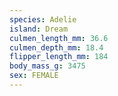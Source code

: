 ```yaml
---
species: Adelie
island: Dream
culmen_length_mm: 36.6
culmen_depth_mm: 18.4
flipper_length_mm: 184
body_mass_g: 3475
sex: FEMALE
---
```

